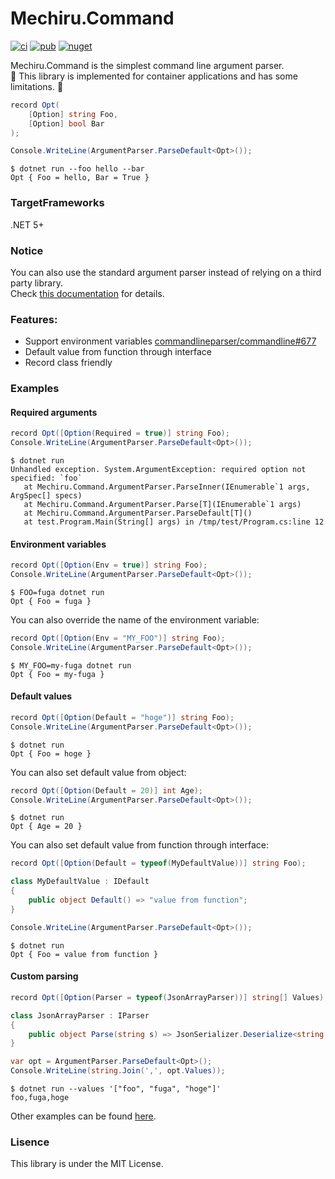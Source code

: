 # Mechiru.Command

[![ci](https://github.com/mechiru/Mechiru.Command/workflows/ci/badge.svg)](https://github.com/mechiru/Mechiru.Command/actions?query=workflow:ci)
[![pub](https://github.com/mechiru/Mechiru.Command/workflows/pub/badge.svg)](https://github.com/mechiru/Mechiru.Command/actions?query=workflow:pub)
[![nuget](https://img.shields.io/nuget/v/Mechiru.Command.svg)](https://www.nuget.org/packages/Mechiru.Command/)

Mechiru.Command is the simplest command line argument parser.<br>
🚧 This library is implemented for container applications and has some limitations. 🚧

```csharp
record Opt(
    [Option] string Foo,
    [Option] bool Bar
);

Console.WriteLine(ArgumentParser.ParseDefault<Opt>());
```

```console
$ dotnet run --foo hello --bar
Opt { Foo = hello, Bar = True }
```


### TargetFrameworks
.NET 5+


### Notice
You can also use the standard argument parser instead of relying on a third party library.<br>
Check [this documentation](https://docs.microsoft.com/en-us/archive/msdn-magazine/2019/march/net-parse-the-command-line-with-system-commandline) for details.


### Features:
- Support environment variables [commandlineparser/commandline#677](https://github.com/commandlineparser/commandline/issues/677)
- Default value from function through interface
- Record class friendly


### Examples


#### Required arguments
```csharp
record Opt([Option(Required = true)] string Foo);
Console.WriteLine(ArgumentParser.ParseDefault<Opt>());
```

```console
$ dotnet run
Unhandled exception. System.ArgumentException: required option not specified: `foo`
   at Mechiru.Command.ArgumentParser.ParseInner(IEnumerable`1 args, ArgSpec[] specs)
   at Mechiru.Command.ArgumentParser.Parse[T](IEnumerable`1 args)
   at Mechiru.Command.ArgumentParser.ParseDefault[T]()
   at test.Program.Main(String[] args) in /tmp/test/Program.cs:line 12
```


#### Environment variables
```csharp
record Opt([Option(Env = true)] string Foo);
Console.WriteLine(ArgumentParser.ParseDefault<Opt>());
```

```console
$ FOO=fuga dotnet run
Opt { Foo = fuga }
```

You can also override the name of the environment variable:
```csharp
record Opt([Option(Env = "MY_FOO")] string Foo);
Console.WriteLine(ArgumentParser.ParseDefault<Opt>());
```

```console
$ MY_FOO=my-fuga dotnet run
Opt { Foo = my-fuga }
```


#### Default values
```csharp
record Opt([Option(Default = "hoge")] string Foo);
Console.WriteLine(ArgumentParser.ParseDefault<Opt>());
```

```console
$ dotnet run
Opt { Foo = hoge }
```

You can also set default value from object:
```csharp
record Opt([Option(Default = 20)] int Age);
Console.WriteLine(ArgumentParser.ParseDefault<Opt>());
```

```console
$ dotnet run
Opt { Age = 20 }
```

You can also set default value from function through interface:
```csharp
record Opt([Option(Default = typeof(MyDefaultValue))] string Foo);

class MyDefaultValue : IDefault
{
    public object Default() => "value from function";
} 

Console.WriteLine(ArgumentParser.ParseDefault<Opt>());
```

```console
$ dotnet run
Opt { Foo = value from function }
```


#### Custom parsing
```csharp
record Opt([Option(Parser = typeof(JsonArrayParser))] string[] Values);

class JsonArrayParser : IParser
{
    public object Parse(string s) => JsonSerializer.Deserialize<string[]>(s)!;
}

var opt = ArgumentParser.ParseDefault<Opt>();
Console.WriteLine(string.Join(',', opt.Values));
```

```console
$ dotnet run --values '["foo", "fuga", "hoge"]'
foo,fuga,hoge
```

Other examples can be found [here](tests/Mechiru.Command.Tests/Example.cs).


### Lisence
This library is under the MIT License.
